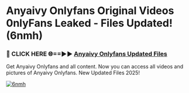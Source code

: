 # Anyaivy Onlyfans Original Videos 0nlyFans Leaked - Files Updated! (6nmh)

<h3>🔴 CLICK HERE 🌐==►► <a href="https://tinyurl.com/ehrbuxhb" rel="nofollow">Anyaivy Onlyfans Updated Files</a></h3>

Get Anyaivy Onlyfans and all content. Now you can access all videos and pictures of Anyaivy Onlyfans. New Updated Files 2025!

[![6nmh](https://i.imgur.com/lVYEuWS.gif)](https://tinyurl.com/ehrbuxhb)
